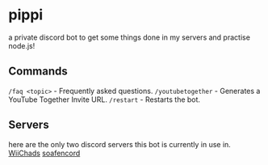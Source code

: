 # pippi
a private discord bot to get some things done in my servers and practise node.js!
## Commands
`/faq <topic>` - Frequently asked questions.
`/youtubetogether` - Generates a YouTube Together Invite URL.
`/restart` - Restarts the bot.
## Servers
here are the only two discord servers this bot is currently in use in.
[WiiChads](https://discord.gg/VWyZzSdPGd)
[soafencord](https://discord.gg/Y8wCFkRpwd)